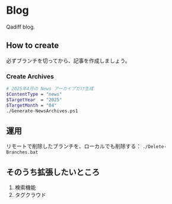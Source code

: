 # Blog

Qadiff blog.

## How to create

必ずブランチを切ってから、記事を作成しましょう。

### Create Archives

```sh
# 2025年4月の News アーカイブだけ生成
$ContentType = "news"
$TargetYear  = "2025"
$TargetMonth = "04"
./Generate-NewsArchives.ps1
```

## 運用

リモートで削除したブランチを、ローカルでも削除する： `./Delete-Branches.bat`


## そのうち拡張したいところ

1. 検索機能
2. タグクラウド
